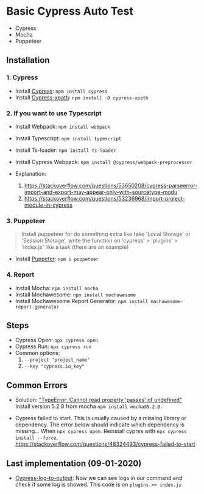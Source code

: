 # Basic Cypress Auto Test

* Cypress
* Mocha
* Puppeteer

## Installation

### 1. Cypress

* Install [Cypress](https://www.cypress.io): `npm install cypress `
* Install [Cypress-xpath](https://github.com/cypress-io/cypress-xpath): `npm install -D cypress-xpath`

### 2. If you want to use Typescript

* Install Webpack: `npm install webpack`
* Install Typescript: `npm install typescript`
* Install Ts-loader: `npm install ts-loader`
* Install Cypress Webpack: `npm install @cypress/webpack-preprocessor`

* Explanation:
  1. https://stackoverflow.com/questions/53650208/cypress-parseerror-import-and-export-may-appear-only-with-sourcetype-modu
  2. https://stackoverflow.com/questions/53236968/import-project-module-in-cypress
  
### 3.  Puppeteer

> Install puppeteer for do something extra like take 'Local Storage' or 'Session Storage', write the function on 'cypress' > 'plugins' > 'index.js' like a task (there are an example)
* Install [Puppeter](https://github.com/puppeteer/puppeteer): `npm i puppeteer`

### 4.  Report

* Install Mocha: `npm install mocha`
* Install Mochawesome: `npm install mochawesome`
* Install Mochawesome Report Generator: `npm install mochawesome-report-generator`

## Steps

* Cypress Open: `npx cypress open`
* Cypress Run: `npx cypress run`
* Common options:
  1. `--project "project_name"`
  2. `--key "cypress.io_key"`


## Common Errors

* Solution: ["TypeError: Cannot read property 'passes' of undefined"](https://stackoverflow.com/questions/55138378/got-typeerror-cannot-read-property-passes-of-undefined-using-cypress-when-gen)
Install version 5.2.0 from mocha `npm install mocha@5.2.0.`

* Cypress failed to start. This is usually caused by a missing library or dependency. The error below should indicate which dependency is missing... When `npx cypress open`.
Reinstall cypres with `npx cypress install --force`.
https://stackoverflow.com/questions/48324493/cypress-failed-to-start


## Last implementation (09-01-2020)
* [Cypress-log-to-output](https://github.com/flotwig/cypress-log-to-output): Now we can see logs in our command and check if some log is showed. This code is on `plugins >> index.js`
